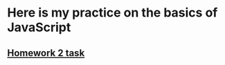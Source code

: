 # Here is my practice on the basics of JavaScript
## [Homework 2 task](https://github.com/STEP-IT-Academy/PHP_Basics/blob/HW_1/PHP_HW_1.pdf)
